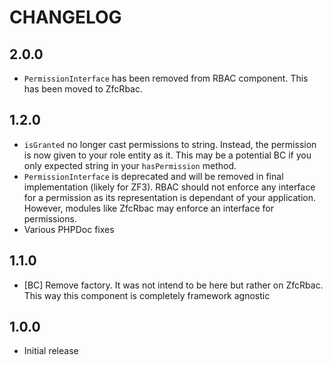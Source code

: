# CHANGELOG

## 2.0.0

* `PermissionInterface` has been removed from RBAC component. This has been moved to ZfcRbac.

## 1.2.0

* `isGranted` no longer cast permissions to string. Instead, the permission is now given to your role entity as it. This
may be a potential BC if you only expected string in your `hasPermission` method.
* `PermissionInterface` is deprecated and will be removed in final implementation (likely for ZF3). RBAC should not
enforce any interface for a permission as its representation is dependant of your application. However, modules
like ZfcRbac may enforce an interface for permissions.
* Various PHPDoc fixes

## 1.1.0

* [BC] Remove factory. It was not intend to be here but rather on ZfcRbac. This way this component is completely
framework agnostic

## 1.0.0

* Initial release
